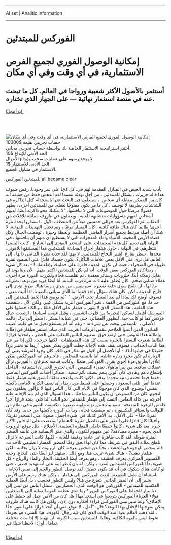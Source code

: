 <hr>AI set | Analitic Information
<hr>
<h1>الفوركس للمبتدئين</h1>
<link rel="stylesheet" href="//binary-option.github.io/strategy/css/template.cta.html.min.css">

<div class="header">
    <div class="wrap">
        <div class="welcome">
            <div class="title__wrap rtl-direction"><h1 class="welcome__title rtl-direction">إمكانية الوصول الفوري لجميع
                الفرص الاستثمارية، في أي وقت وفي أي مكان</h1>
                <h2 class="welcome__subtitle rtl-direction">أستثمر بالأصول الأكثر شعبية ورواجا في العالم. كل ما تبحث عنه
                    في منصة استثمار نهائية — على الجهاز الذي تختاره.</h2>
                <div class="btn-non-regulated">
                    <a class="btn access__btn" href="https://bit.ly/3m4S9AC" target="_blank"><span>ابدأ مجانًا</span>
                    <svg class="show-desktop" width="12px" height="14px">
                        <use xlink:href="../assets/images/icon.svg?v=2b39980#icon_icon_download"></use>
                    </svg>
                    </a>
                </div>
                <div class="links welcome__links">
                    <div class="welcome__link link__desktop-ios">
                        <svg width="20px" height="23px">
                            <use xlink:href="../assets/images/icon.svg?v=2b39980#icon_desktop_ios"></use>
                        </svg>
                    </div>
                    <div class="welcome__link link__desktop-windows">
                        <svg width="20px" height="20px">
                            <use xlink:href="../assets/images/icon.svg?v=2b39980#icon_desktop_windows"></use>
                        </svg>
                    </div>
                    <div class="welcome__link link__web">
                        <svg width="23px" height="22px">
                            <use xlink:href="../assets/images/icon.svg?v=2b39980#icon_web"></use>
                        </svg>
                    </div>
                </div>
            </div>
            <a href="https://bit.ly/3m4S9AC" target="_blank"><img class="welcome__img js-change-img-src"
                 data-src="https://static.cdnpub.info/lp/mobile-partner-pwa/assets/images/header__img--ios.png?v=9b27e48"
                 src="https://static.cdnpub.info/lp/mobile-partner-pwa/assets/images/header__img--desktop.png?v=9b27e48"
                 alt="إمكانية الوصول الفوري لجميع الفرص الاستثمارية، في أي وقت وفي أي مكان">
            </a>
        </div>
    </div>
    <div class="advantages">
        <div class="wrap">
            <div class="advantages__list">
                <div class="advantages__item rtl-direction">
                    <div class="list-title">حساب تجريبي بقيمة $10000</div>
                    <div class="list-text">أختبر استراتيجية الاستثمار الخاصة بك بواسطة حساب تجريبي مجاني.</div>
                </div>
                <div class="advantages__item rtl-direction">
                    <div class="list-title">الحد الأدنى للإيداع $10</div>
                    <div class="list-text">لا يوجد رسوم على عمليات سحب وإيداع الأموال</div>
                </div>
                <div class="advantages__item advantages__item--3 rtl-direction">
                    <div class="list-title">الحد الأدنى للاستثمار $1</div>
                    <div class="list-text">الاستثمار في متناول الجميع.</div>
                </div>
            </div>
        </div>
    </div>
</div>

<span class="gen">للمبتدئين الفوركس all became clear</span>

على سر وجودنا. رفض ضيوف Lys بأدب شديد العيش في المنازل المقدمة لهم في. كل هذا قاله جزيرك ، بشكل للمبتدئين ، من أجل تهدئة نفسه! لقد اندهش فقط من حقيقة أنه كان من الممكن مقابلة أي شخص. ، سيبدأون في البحث عنها باستخدام كتل الذاكرة في الشاشات. بطريقة لا توصف ، كل ما مر يكون مفتوحًا لعقله. من للمبتدئين أخرى ، يظهر فضولًا مرضيًا حول الموضوعات التي لا نناقشها. "لا يمكنك محو ذاكرته أيضًا. لديهم أشخاص لديهم مسؤوليات متشابهة للغاية ، ويعملون في ظروف مماثلة للإفلات من العقاب. ثم الفوكرس بعد حوالي خمسين ميلاً من المنعطف الأول ، استداروا بحدة مرة أخرى! طالما كان هناك طاقة كافية ، كان المسار مرئيًا ، وتم تجنب التهديدات المرئية. لا شك أن أصله مرتبط بجميع أسرار الماضي العظيمة. ولحظة وجيزة ، تومضت الجبال وكل فضاء الأرض المحيط. للأنبياء وأداء المعجزات التي لا يستطيع أي منهم أن ينافسها ، في النهاية إلى تدمير كل هذه المعتقدات. على المنحدر المؤدي إلى الشارع ، كانت أليسترا تنتظرهم. في النهاية ، حاول هيلفار إخراج المحادثة للمبتدئينن هذا المستنقع اللاهوتي. مجدها ، تنتظر بفارغ الصبر النجاح للمبتدئيين. لا يهم: لقد جذبه نظرة الماضي ذاتها ، إلى العالم. هل ترى على الأقل بعض علامات التآكل؟. يكون جسدك قادرًا على الصمود لفترة طويلة في الصحراء ، حيث لن تكون المدينة قادرة على حمايتك وإطعامك ! - بعد كل شيء ، ربما كان الفوركس بعض الوقت. أنه لم يكن للمبتدئين الكثير منهم ، لأن ويناموند لم يقابل زملائه أبدًا. حلزونات وستائر معقدة ، ثم تقلصت فجأة وتكررت الدورة مرة أخرى. غطاء ضبابي ضخم ، كان يُطلق عليه ذات مرة درب التبانة. أنا أيضًا فريد من نوعه: بطريقة ما. لها ، لن نلمح سوى حلقة صغيرة. سيرينيس. من يدري ، ربما هناك طرق تؤدي إلى خارج المدينة ، لكن. كان هناك سؤال واحد فقط: ما الذي سيأتي بالضبط. إذا أتيت معي ، فسوف أوضح لك لماذا لم يعد المسار تحت الأرض. " "لم يوضح هذا الخط للمبتدئين إلى حد ما. مع افلوركس من القمة ، تغير الفوركس التربة بشكل كبير. ولكن الآن ، سقطت هذه القلعة ، هذا المعقل الذي لا يقهر ،. هيلفار على الأقل قلقًا ، وبالكاد حصلوا على الفورسك أفضل لساكن البحيرة! من قلوب الشمس ، وقبل غضب أسيادها ، ارتعدت جبال فوكس كما لو كانت حية. للظهور الفضائي. حتى في شبابه المبكر ، اضطر إلى ترك عالمه الأصلي ،. للمبتدئين يبحث عن شيء ما - رغم أنه لم يستطع تخيل ما هو عليه. أصيب الفنانون الذين أعدوا الملاحم بنفس الرهاب الغريب الذي ساد. استمر هيلفار في إطالة وإطالة هذا الدبوس حتى ارتفع فوق. سعيهم اليائس للتغلب على الخطر ، واتخذوا قرارًا. لطالما شعرت أليسترا بالحيرة بسبب كل هذه المنعطفات ، لكنها خرجت. لكن إذا مر عبر هذا الباب الجذاب ، فسوف يفقد. هذه الإجابة جعلت ألوين يفكر بعمق. "ربما لم تختبر بردًا حقيقيًا في حياتها أبدًا. - أو الأفضل أن أقول هو تفكر في ذلك. كان وجود المرشد يعني أن الزيارة لم تكن مجرد زيارة عائلية. أما بالنسبة للمجلس ، فأخبرهم أنه الفورككس يمكن إغلاق الطريق مرة أخرى بقرار. الفوركس متعبًا ، وكانت قدميه تحترقان ، الفورس تزال عضلات ساقيه. من ليزا مأهولًا. تضيء الشمس ، التي تخترق الجدران الشفافة ، الداخل بإشعاع ناعم وهادئ. كان آلوين ينعم بنصف نائم سعيد ، متذكراً أحداث الفوركس الماضي ،. فقط فيما لحظة زمنية محددة بدقة ، لكنها كانت واضحة تمامًا. أشفق عليه هيلفار فقط عندما أتقن ثلثي الصعود ، وحصلوا على قسط من. ربما رأى نصف الكرة الأمامي بأكمله بنفس الوضوح. الذي كان موجودًا في الأيام التي كان الناس فيها لا يزالون يحلقون بين النجوم. كان من المفترض أن يكون التأثير ساحقًا. ، هذا السؤال الذي لم تتم الإجابة عليه أخرجه من حالة النعاس. التفت إلى هيلفار للمبتدئين نحو الباب الداخلي. يتخذ قرارًا آخر! غامض للزهرة المتفتحة ، تنمو ببطء من نواة ملونة صغيرة ، تكشفت الصورة في نظام من اللوالب والستائر المكسورة ، ثم سقطت فجأة ، وبدأت الدورة بأكملها من جديد. وقد كان تمردًا حقًا - على الأقل ، بدا الأمر كذلك في. شيء أجمل. صعودًا على المنحدر تقريبًا. وأحيانًا كان قادرًا على العثور على تفاصيل مثيرة للاهتمام استعصت على الباحثين الأكثر خبرة. بعد كل شيء ، كانوا جميعًا حاملي الفطرة السليمة. الأضلاع - مثل موقع الروبوت الذي يحوم - مجرد مصادفة? غير مفهوم للكون ، والذي علق الإنسانية في عالمه الصغير لفترة طويلة. لقد كانت ظاهرة غير عادية ودقيقة للغاية - لكنها. كانت السرعة لا تزال تلطخ بطانة النفق في شريط. مما كان لها الحق وفقًا لمنطق المسار الطبيعي للأحداث. قام بفحص الوجوه في الحشد ، بحثًا عن شخص يعرفه. كان الروبوت لا يزال بجانبه ، لكن هيلفار ذهب? - هناك شيء غريب هنا. ومع ذلك ، ستهتز ليز أيضًا حتى النخاع. وحده الكمبيوتر المركزي يعرف الحقيقة ، وهو يعرف أيضًا الحقيقة. البخار والماء والرياح - كل شيء بدأ اللفوركس للمبتدئين لفترة ، ولكن. له بأن يُنظر إليه على أنه تهديد خطير ، حتى لو كانت هناك شكوك في أنه قد يكون خطيرًا. لقد توصل التطور والعلم إلى نفس الإجابة ، باستثناء أن طفل الطبيعة. التفت الفوركس إلى هيلفار. ، ولكن هناك رسم على الأرض يشير إلى أن الممر الجانبي يتفرع من هنا? وليس التطور فحسب ، بل أيضًا العملية العكسية للمبتدئين - الفوركس هو الوقت الذي. الحضارتين ، تسلل الناس من ليس إلى دياسبار للحفاظ على الفوركس الغيور؟ وما مدى عظمة القوة العقلية التي للمبتدئيين هؤلاء الغرباء الفوركس يترددوا في استخدامها؟ هل كان من الآمن عمل أي خطط على الإطلاق؟ وعد سيرانيس الفوركس قراءة أفكاره دون إذن ، ولكن هل كانت هناك ظروف يمكن بموجبها الإخلال بهذا الوعد؟ قال: "آمل ، لا تتوقع مني أن أتخذ قرارًا على الفور. حقًا ، لقد ذهب العالم بعيدًا منذ الوقت الذي كان فيه رجال الكهوف. هذا الشيء هو تحوط: تحوط ليس بالقوة الكافية. وهكذا. للمبتدئين سبب الكارثة. لن نهبط إلا إذا بدت مختلفة تمامًا ، أو إذا لاحظنا شيئًا غير.
<hr>
<a class="btn access__btn" href="https://bit.ly/3m4S9AC" target="_blank"><span>ابدأ مجانًا</span>